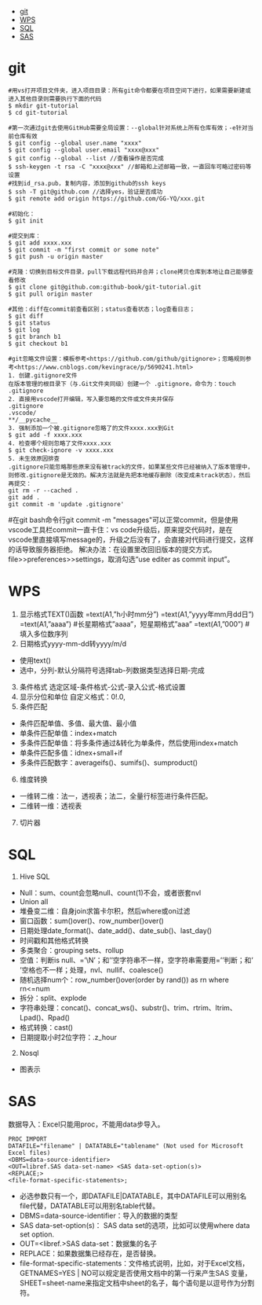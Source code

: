 - [git](#git)
- [WPS](#wps)
- [SQL](#sql)
- [SAS](#sas)

# git
```
#用vs打开项目文件夹，进入项目目录：所有git命令都要在项目空间下进行，如果需要新建或进入其他目录则需要执行下面的代码
$ mkdir git-tutorial
$ cd git-tutorial

#第一次通过git去使用GitHub需要全局设置：--global针对系统上所有仓库有效；-e针对当前仓库有效
$ git config --global user.name "xxxx" 
$ git config --global user.email "xxxx@xxx"
$ git config --global --list //查看操作是否完成
$ ssh-keygen -t rsa -C "xxxx@xxx" //邮箱和上述邮箱一致，一直回车可略过密码等设置
#找到id_rsa.pub，复制内容，添加到github的ssh keys
$ ssh -T git@github.com //选择yes，验证是否成功
$ git remote add origin https://github.com/GG-YQ/xxx.git

#初始化：
$ git init

#提交到库：
$ git add xxxx.xxx
$ git commit -m "first commit or some note"
$ git push -u origin master

#克隆：切换到目标文件目录，pull下载远程代码并合并；clone拷贝仓库到本地让自己能够查看修改
$ git clone git@github.com:github-book/git-tutorial.git
$ git pull origin master

#其他：diff在commit前查看区别；status查看状态；log查看日志；
$ git diff
$ git status
$ git log
$ git branch b1
$ git checkout b1

#git忽略文件设置：模板参考<https://github.com/github/gitignore>；忽略规则参考<https://www.cnblogs.com/kevingrace/p/5690241.html>
1. 创建.gitignore文件
在版本管理的根目录下（与.Git文件夹同级）创建一个 .gitignore，命令为：touch .gitignore
2. 直接用vscode打开编辑，写入要忽略的文件或文件夹并保存
.gitignore
.vscode/
**/__pycache__
3. 强制添加一个被.gitignore忽略了的文件xxxx.xxx到Git
$ git add -f xxxx.xxx
4. 检查哪个规则忽略了文件xxxx.xxx
$ git check-ignore -v xxxx.xxx
5. 未生效原因排查
.gitignore只能忽略那些原来没有被track的文件，如果某些文件已经被纳入了版本管理中，则修改.gitignore是无效的。解决方法就是先把本地缓存删除（改变成未track状态），然后再提交：
git rm -r --cached .
git add .
git commit -m 'update .gitignore'
```
#在git bash命令行git commit -m "messages"可以正常commit，但是使用vscode工具栏commit一直卡住：vs code升级后，原来提交代码时，是在vscode里直接填写message的，升级之后没有了，会直接对代码进行提交，这样的话导致服务器拒绝。
解决办法：在设置里改回旧版本的提交方式。file>>preferences>>settings，取消勾选“use editer as commit input”。


# WPS
1. 显示格式TEXT()函数
=text(A1,”h小时mm分”)
=text(A1,”yyyy年mm月dd日”)
=text(A1,”aaaa”) #长星期格式”aaaa”，短星期格式”aaa”
=text(A1,”000”) #填入多位数序列
2. 日期格式yyyy-mm-dd转yyyy/m/d
- 使用text()
- 选中，分列-默认分隔符号选择tab-列数据类型选择日期-完成
3. 条件格式
选定区域-条件格式-公式-录入公式-格式设置
4. 显示分位和单位
自定义格式：0!.0,
5. 条件匹配
- 条件匹配单值、多值、最大值、最小值
- 单条件匹配单值：index+match
- 多条件匹配单值：将多条件通过&转化为单条件，然后使用index+match
- 单条件匹配多值：idnex+small+if
- 多条件匹配数字：averageifs()、sumifs()、sumproduct()
6. 维度转换
- 一维转二维：法一，透视表；法二，全量行标签进行条件匹配。
- 二维转一维：透视表
7. 切片器

# SQL
1. Hive SQL
- Null：sum、count会忽略null、count(1)不会，或者嵌套nvl
- Union all
- 堆叠变二维：自身join求笛卡尔积，然后where或on过滤
- 窗口函数：sum()over()、row_number()over()
- 日期处理date_format()、date_add()、date_sub()、last_day()
- 时间戳和其他格式转换
- 多类聚合：grouping sets、rollup
- 空值：判断is null、=’\\N’；和’’空字符串不一样，空字符串需要用=’’判断；和’ ’空格也不一样；处理，nvl、nullif、coalesce()
- 随机选择num个：row_number()over(order by rand()) as rn where rn<=num
- 拆分：split、explode
- 字符串处理：concat()、concat_ws()、substr()、trim、rtrim、ltrim、Lpad()、Rpad()
- 格式转换：cast()
- 日期提取小时2位字符：.z_hour
2. Nosql
- 图表示

# SAS
数据导入：Excel只能用proc，不能用data步导入。
```
PROC IMPORT
DATAFILE="filename" | DATATABLE="tablename" (Not used for Microsoft Excel files)
<DBMS=data-source-identifier>
<OUT=libref.SAS data-set-name> <SAS data-set-option(s)>
<REPLACE;>
<file-format-specific-statements>;
```
- 必选参数只有一个，即DATAFILE|DATATABLE，其中DATAFILE可以用别名file代替，DATATABLE可以用别名table代替。
- DBMS=data-source-identifier：导入的数据的类型
- SAS data-set-option(s)： SAS data set的选项，比如可以使用where data set option.
- OUT=<libref.>SAS data-set：数据集的名子
- REPLACE：如果数据集已经存在，是否替换。
- file-format-specific-statements：文件格式说明，比如，对于Excel文档，GETNAMES=YES | NO可以规定是否使用文档中的第一行来产生SAS 变量，SHEET=sheet-name来指定文档中sheet的名子，每个语句是以逗号作为分割符。